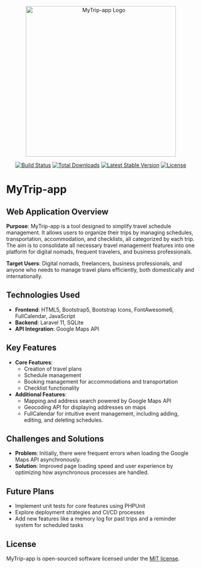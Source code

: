 <p align="center"><a href="https://mytrip-app.com" target="_blank"><img src="https://example.com/logo.png" width="400" alt="MyTrip-app Logo"></a></p>

<p align="center">
<a href="https://github.com/mytrip-app/actions"><img src="https://github.com/mytrip-app/workflows/tests/badge.svg" alt="Build Status"></a>
<a href="https://packagist.org/packages/mytrip-app/framework"><img src="https://img.shields.io/packagist/dt/mytrip-app/framework" alt="Total Downloads"></a>
<a href="https://packagist.org/packages/mytrip-app/framework"><img src="https://img.shields.io/packagist/v/mytrip-app/framework" alt="Latest Stable Version"></a>
<a href="https://packagist.org/packages/mytrip-app/framework"><img src="https://img.shields.io/packagist/l/mytrip-app/framework" alt="License"></a>
</p>

# MyTrip-app

## Web Application Overview

**Purpose**: MyTrip-app is a tool designed to simplify travel schedule management. It allows users to organize their trips by managing schedules, transportation, accommodation, and checklists, all categorized by each trip. The aim is to consolidate all necessary travel management features into one platform for digital nomads, frequent travelers, and business professionals.

**Target Users**: Digital nomads, freelancers, business professionals, and anyone who needs to manage travel plans efficiently, both domestically and internationally.

## Technologies Used

- **Frontend**: HTML5, Bootstrap5, Bootstrap Icons, FontAwesome6, FullCalendar, JavaScript
- **Backend**: Laravel 11, SQLite
- **API Integration**: Google Maps API

## Key Features

- **Core Features**: 
  - Creation of travel plans
  - Schedule management
  - Booking management for accommodations and transportation
  - Checklist functionality
- **Additional Features**: 
  - Mapping and address search powered by Google Maps API
  - Geocoding API for displaying addresses on maps
  - FullCalendar for intuitive event management, including adding, editing, and deleting schedules.

## Challenges and Solutions

- **Problem**: Initially, there were frequent errors when loading the Google Maps API asynchronously.
- **Solution**: Improved page loading speed and user experience by optimizing how asynchronous processes are handled.

## Future Plans

- Implement unit tests for core features using PHPUnit
- Explore deployment strategies and CI/CD processes
- Add new features like a memory log for past trips and a reminder system for scheduled tasks

## License

MyTrip-app is open-sourced software licensed under the [MIT license](https://opensource.org/licenses/MIT).
